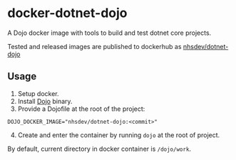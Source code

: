 # docker-dotnet-dojo

A Dojo docker image with tools to build and test dotnet core projects.

Tested and released images are published to dockerhub as [nhsdev/dotnet-dojo](https://hub.docker.com/r/nhsdev/dotnet-dojo)

## Usage
1. Setup docker.
2. Install [Dojo](https://github.com/kudulab/dojo) binary.
3. Provide a Dojofile at the root of the project:
```
DOJO_DOCKER_IMAGE="nhsdev/dotnet-dojo:<commit>"
```
4. Create and enter the container by running `dojo` at the root of project.

By default, current directory in docker container is `/dojo/work`.
